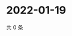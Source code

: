 # 2022-01-19

共 0 条

<!-- BEGIN WEIBO -->
<!-- 最后更新时间 Wed Jan 19 2022 06:19:05 GMT+0800 (China Standard Time) -->

<!-- END WEIBO -->
